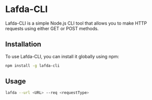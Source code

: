 # Lafda-CLI

Lafda-CLI is a simple Node.js CLI tool that allows you to make HTTP requests using either GET or POST methods.

## Installation

To use Lafda-CLI, you can install it globally using npm:

```bash
npm install -g lafda-cli

```

## Usage 
```bash
lafda --url <URL> --req <requestType>

```
